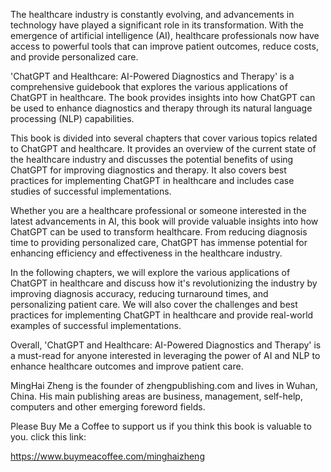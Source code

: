
The healthcare industry is constantly evolving, and advancements in technology have played a significant role in its transformation. With the emergence of artificial intelligence (AI), healthcare professionals now have access to powerful tools that can improve patient outcomes, reduce costs, and provide personalized care.

'ChatGPT and Healthcare: AI-Powered Diagnostics and Therapy' is a comprehensive guidebook that explores the various applications of ChatGPT in healthcare. The book provides insights into how ChatGPT can be used to enhance diagnostics and therapy through its natural language processing (NLP) capabilities.

This book is divided into several chapters that cover various topics related to ChatGPT and healthcare. It provides an overview of the current state of the healthcare industry and discusses the potential benefits of using ChatGPT for improving diagnostics and therapy. It also covers best practices for implementing ChatGPT in healthcare and includes case studies of successful implementations.

Whether you are a healthcare professional or someone interested in the latest advancements in AI, this book will provide valuable insights into how ChatGPT can be used to transform healthcare. From reducing diagnosis time to providing personalized care, ChatGPT has immense potential for enhancing efficiency and effectiveness in the healthcare industry.

In the following chapters, we will explore the various applications of ChatGPT in healthcare and discuss how it's revolutionizing the industry by improving diagnosis accuracy, reducing turnaround times, and personalizing patient care. We will also cover the challenges and best practices for implementing ChatGPT in healthcare and provide real-world examples of successful implementations.

Overall, 'ChatGPT and Healthcare: AI-Powered Diagnostics and Therapy' is a must-read for anyone interested in leveraging the power of AI and NLP to enhance healthcare outcomes and improve patient care.

MingHai Zheng is the founder of zhengpublishing.com and lives in Wuhan, China. His main publishing areas are business, management, self-help, computers and other emerging foreword fields.

Please Buy Me a Coffee to support us if you think this book is valuable to you. click this link:

https://www.buymeacoffee.com/minghaizheng
